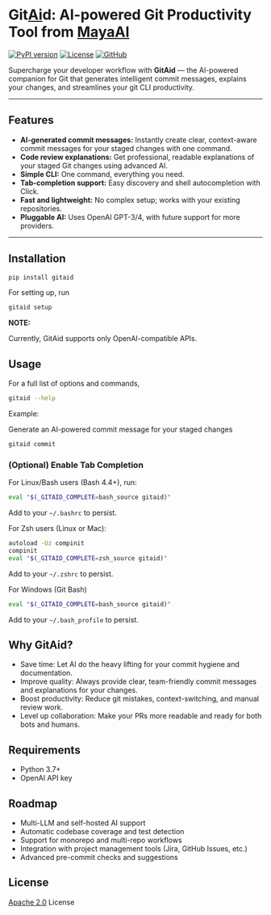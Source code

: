 # Git<ins>Ai</ins>d: AI-powered Git Productivity Tool from [MayaAI](https://github.com/mayaailabs)

[![PyPI version](https://img.shields.io/pypi/v/gitaid)](https://pypi.org/project/gitaid/)
[![License](https://img.shields.io/pypi/l/gitaid)](https://github.com/mayaailabs/gitaid/blob/main/LICENSE.txt)
[![GitHub](https://img.shields.io/badge/GitHub-Repository-blue?logo=github)](https://github.com/mayaailabs/gitaid)

Supercharge your developer workflow with **GitAid** — the AI-powered companion for Git that generates intelligent commit messages, explains your changes, and streamlines your git CLI productivity.

---

## Features

- **AI-generated commit messages:** Instantly create clear, context-aware commit messages for your staged changes with one command.
- **Code review explanations:** Get professional, readable explanations of your staged Git changes using advanced AI.
- **Simple CLI:** One command, everything you need.
- **Tab-completion support:** Easy discovery and shell autocompletion with Click.
- **Fast and lightweight:** No complex setup; works with your existing repositories.
- **Pluggable AI:** Uses OpenAI GPT-3/4, with future support for more providers.

---

## Installation

```sh
pip install gitaid
```

For setting up, run

```sh
gitaid setup
```


**NOTE:** 

Currently, GitAid supports only OpenAI-compatible APIs.

## Usage
For a full list of options and commands,
```sh
gitaid --help
```

Example:

Generate an AI-powered commit message for your staged changes
```sh
gitaid commit
```

### (Optional) Enable Tab Completion

For Linux/Bash users (Bash 4.4+), run:

```sh
eval "$(_GITAID_COMPLETE=bash_source gitaid)"
```

Add to your `~/.bashrc` to persist.

For Zsh users (Linux or Mac):

```sh
autoload -Uz compinit
compinit
eval "$(_GITAID_COMPLETE=zsh_source gitaid)"
```

Add to your `~/.zshrc` to persist.

For Windows (Git Bash)

```sh
eval "$(_GITAID_COMPLETE=bash_source gitaid)"
```

Add to your `~/.bash_profile` to persist.


## Why GitAid?
- Save time: Let AI do the heavy lifting for your commit hygiene and documentation.
- Improve quality: Always provide clear, team-friendly commit messages and explanations for your changes.
- Boost productivity: Reduce git mistakes, context-switching, and manual review work.
- Level up collaboration: Make your PRs more readable and ready for both bots and humans.

## Requirements
- Python 3.7+
- OpenAI API key

## Roadmap
- Multi-LLM and self-hosted AI support
- Automatic codebase coverage and test detection
- Support for monorepo and multi-repo workflows
- Integration with project management tools (Jira, GitHub Issues, etc.)
- Advanced pre-commit checks and suggestions

## License
[Apache 2.0](https://www.apache.org/licenses/LICENSE-2.0) License
